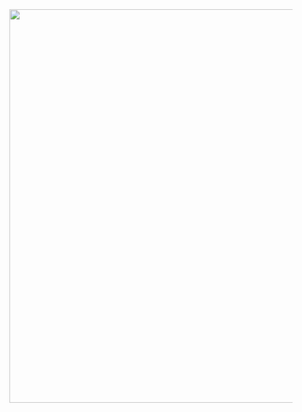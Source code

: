 <img src='https://user-images.githubusercontent.com/30152444/35199524-c44d46e6-fec4-11e7-9544-91bdd2392f1e.png' width=700>
